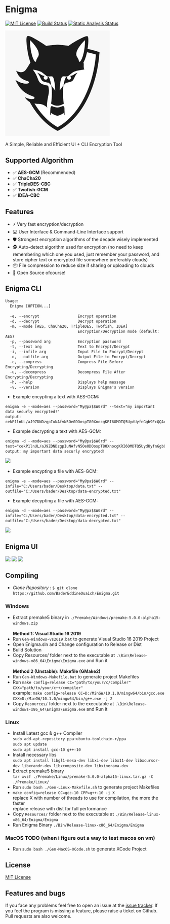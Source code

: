 # Enigma
<!--WORKFLOW-->
[![MIT License](https://img.shields.io/badge/license-MIT-yellow)](https://github.com/BaderEddineOuaich/Enigma/blob/master/LICENSE.md)
[![Build Status](https://github.com/BaderEddineOuaich/Enigma/workflows/build/badge.svg)](https://github.com/BaderEddineOuaich/Enigma/actions?workflow=build) 
[![Static Analysis Status](https://github.com/BaderEddineOuaich/Enigma/workflows/static-analysis/badge.svg)](https://github.com/BaderEddineOuaich/Enigma/actions?workflow=static-analysis)


<!--LOGO-->
<!-- ![Enigma](Resources/Branding/EnigmaLogoWolf_860x869.png) -->
<img src="Resources/Branding/EnigmaLogoWolf_860x869.png" width="330"/>


<!--DESCRIOTION-->
A Simple, Reliable and Efficient UI + CLI Encryption Tool


## Supported Algorithm
- :white_check_mark: <strong>AES-GCM</strong> (Recommended)
- :white_check_mark: <strong>ChaCha20</strong>
- :white_check_mark: <strong>TripleDES-CBC</strong>
- :white_check_mark: <strong>Twofish-GCM</strong>
- :white_check_mark: <strong>IDEA-CBC</strong>
<!-- - [ ] algo || [x] algo -->


## Features
- :zap: Very fast encryption/decryption
- :computer: User Interface & Command-Line Interface support
- :shield: Strongest encryption algorithms of the decade wisely implemented
- :detective: Auto-detect algorithm used for encryption (no need to keep remembering which one you used, just remember your password, and store cipher text or encrypted file somewhere preferably clouds)
- :package:	File compression to reduce size if sharing or uploading to clouds
- :page_facing_up: Open Source ofcourse!


## Enigma CLI
```text
Usage:
  Enigma [OPTION...]

  -e, --encrypt                 Encrypt operation
  -d, --decrypt                 Decrypt operation
  -m, --mode [AES, ChaCha20, TripleDES, Twofish, IDEA]
                                Encryption/Decryption mode (default: AES)
  -p, --password arg            Encryption password
  -t, --text arg                Text to Encrypt/Decrypt
  -i, --infile arg              Input File to Encrypt/Decrypt
  -o, --outfile arg             Output File to Encrypt/Decrypt
  -c, --compress                Compress File Before Encrypting/Decrypting
  -u, --decompress              Decompress File After Encrypting/Decrypting
  -h, --help                    Displays help message
  -v, --version                 Displays Enigma's version
```
- Example encypting a text with AES-GCM:<br>
```text
enigma -e --mode=aes --password="My@pa$$W0rd" --text="my important data securly encrypted!"
output: cekP1lnUL/aJ9ZDNDzgpIuNAfvN5Oe0DOospT80XnocgKRI6OMDTQ5UydUyfnGgb9EcQQAcR8bksN/lBxabSCyujT3c=
```
- Example decrypting a text with AES-GCM:<br>
```text
enigma -d --mode=aes --password="My@pa$$W0rd" --text="cekP1lnUL/aJ9ZDNDzgpIuNAfvN5Oe0DOospT80XnocgKRI6OMDTQ5UydUyfnGgb9EcQQAcR8bksN/lBxabSCyujT3c="
output: my important data securly encrypted!
```
<image src="Resources/ScreenShots/CLI-EncryptDecryptText-Demo.png"/><br>

- Example encypting a file with AES-GCM:<br>
```text
enigma -e --mode=aes --password="My@pa$$W0rd" --infile="C:/Users/bader/Desktop/data.txt" --outfile="C:/Users/bader/Desktop/data-encrypted.txt"
```
- Example decypting a file with AES-GCM:<br>
```text
enigma -d --mode=aes --password="My@pa$$W0rd" --infile="C:/Users/bader/Desktop/data-encrypted.txt" --outfile="C:/Users/bader/Desktop/data-decrypted.txt"
```
<image src="Resources/ScreenShots/CLI-EncryptDecryptFile-Demo.png"/><br>



## Enigma UI
<image src="Resources/ScreenShots/UI-MainMenuScene.png"/>
<image src="Resources/ScreenShots/UI-EncryptText-Demo.png"/>
<image src="Resources/ScreenShots/UI-DecryptText-Demo.png"/>
<!--
Latest Test on `Windows 10 Version 20H2`
<image src="Resources/Dev Process/Windows-Latest.png"/>
<br>
Latest Test on `Linux Mint Cinnamon 19.3 Tricia`
<image src="Resources/Dev Process/Linux-Latest.png"/>
-->


## Compiling
- <i>Clone Repository</i> : `$ git clone https://github.com/BaderEddineOuaich/Enigma.git`<br>

### Windows
 - Extract premake5 binary in `./Premake/Windows/premake-5.0.0-alpha15-windows.zip`<br><br>
<strong>Method 1: Visual Studio 16 2019</strong>
 - Run `Gen-Windows-vs2019.bat` to generate Visual Studio 16 2019 Project<br> 
 - Open Enigma.sln and Change configuration to Release or Dist
 - Build Solution<br>
 - Copy Resources/ folder next to the executable at `.\Bin\Release-windows-x86_64\Enigma\Enigma.exe` and Run it<br><br>
<strong>Method 2 (Unstable): Makefile (GMake2)</strong>
 - Run `Gen-Windows-Makefile.bat` to generate project Makefiles<br>
 - Run `make config=release CC="path/to/your/c/compiler" CXX="path/to/your/c++/compiler"`<br>
   example: `make config=release CC=D:/MinGW/10.1.0/mingw64/bin/gcc.exe  CXX=D:/MinGW/10.1.0/mingw64/bin/g++.exe -j 2`<br>
 - Copy `Resources/` folder next to the executable at `.\Bin\Release-windows-x86_64\Enigma\Enigma.exe` and Run it

### Linux
 - Install Latest gcc & g++ Compiler<br>
  `sudo add-apt-repository ppa:ubuntu-toolchain-r/ppa`<br>
	`sudo apt update`<br>
	`sudo apt install gcc-10 g++-10`<br>
 - Install necessary libs<br>
  `sudo apt install libgl1-mesa-dev libxi-dev libx11-dev libxcursor-dev libxrandr-dev libxcomposite-dev libxinerama-dev`
 - Extract premake5 binary <br>
  `tar xvzf ./Premake/Linux/premake-5.0.0-alpha15-linux.tar.gz -C ./Premake/Linux/`
 - Run `sudo bash ./Gen-Linux-Makefile.sh` to generate project Makefiles
 - `make config=release CC=gcc-10 CPP=g++-10 -j X` <br> 
   replace X with number of threads to use for compilation, the more the faster<br>
   replace release with dist for full performance
 - Copy `Resources/` folder next to the executable at `./Bin/Release-linux-x86_64/Enigma/Enigma`
 - Run Enigma Binary `./Bin/Release-linux-x86_64/Enigma/Enigma`

### MacOS TODO (when i figure out a way to test macos on vm)
- Run `sudo bash ./Gen-MacOS-XCode.sh` to generate XCode Project<br>


## License
[MIT License](LICENSE.md)


## Features and bugs

If you face any problems feel free to open an issue at the [issue tracker][tracker]. If you feel the program is missing a feature, please raise a ticket on Github. Pull requests are also welcome.

[tracker]: https://github.com/BaderEddineOuaich/Enigma/issues
